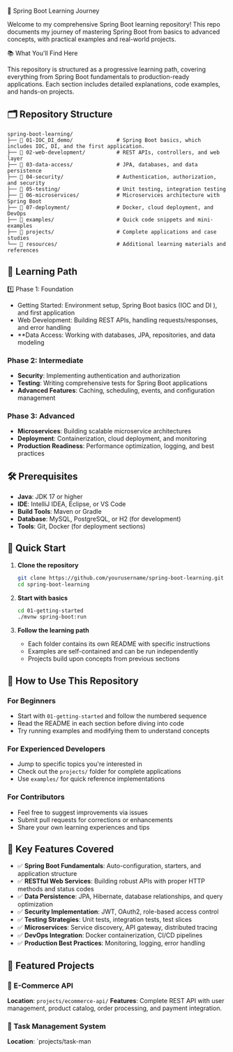  🚀 Spring Boot Learning Journey

Welcome to my comprehensive Spring Boot learning repository! This repo documents my journey of mastering Spring Boot from basics to advanced concepts, with practical examples and real-world projects.

 📚 What You'll Find Here

This repository is structured as a progressive learning path, covering everything from Spring Boot fundamentals to production-ready applications. Each section includes detailed explanations, code examples, and hands-on projects.

## 🗂️ Repository Structure

```
spring-boot-learning/
├── 📁 01-IOC_DI_demo/              # Spring Boot basics, which includes IOC, DI, and the first application.
├── 📁 02-web-development/          # REST APIs, controllers, and web layer
├── 📁 03-data-access/              # JPA, databases, and data persistence
├── 📁 04-security/                 # Authentication, authorization, and security
├── 📁 05-testing/                  # Unit testing, integration testing
├── 📁 06-microservices/            # Microservices architecture with Spring Boot
├── 📁 07-deployment/               # Docker, cloud deployment, and DevOps
├── 📁 examples/                    # Quick code snippets and mini-examples
├── 📁 projects/                    # Complete applications and case studies
└── 📁 resources/                   # Additional learning materials and references
```

## 🎯 Learning Path

1️⃣ Phase 1: Foundation
- Getting Started: Environment setup, Spring Boot basics (IOC and DI ), and first application
- Web Development: Building REST APIs, handling requests/responses, and error handling
- **Data Access: Working with databases, JPA, repositories, and data modeling

### Phase 2: Intermediate
- **Security**: Implementing authentication and authorization
- **Testing**: Writing comprehensive tests for Spring Boot applications
- **Advanced Features**: Caching, scheduling, events, and configuration management

### Phase 3: Advanced
- **Microservices**: Building scalable microservice architectures
- **Deployment**: Containerization, cloud deployment, and monitoring
- **Production Readiness**: Performance optimization, logging, and best practices

## 🛠️ Prerequisites

- **Java**: JDK 17 or higher
- **IDE**: IntelliJ IDEA, Eclipse, or VS Code
- **Build Tools**: Maven or Gradle
- **Database**: MySQL, PostgreSQL, or H2 (for development)
- **Tools**: Git, Docker (for deployment sections)

## 🚀 Quick Start

1. **Clone the repository**
   ```bash
   git clone https://github.com/yourusername/spring-boot-learning.git
   cd spring-boot-learning
   ```

2. **Start with basics**
   ```bash
   cd 01-getting-started
   ./mvnw spring-boot:run
   ```

3. **Follow the learning path**
   - Each folder contains its own README with specific instructions
   - Examples are self-contained and can be run independently
   - Projects build upon concepts from previous sections

## 📖 How to Use This Repository

### For Beginners
- Start with `01-getting-started` and follow the numbered sequence
- Read the README in each section before diving into code
- Try running examples and modifying them to understand concepts

### For Experienced Developers
- Jump to specific topics you're interested in
- Check out the `projects/` folder for complete applications
- Use `examples/` for quick reference implementations

### For Contributors
- Feel free to suggest improvements via issues
- Submit pull requests for corrections or enhancements
- Share your own learning experiences and tips

## 🎨 Key Features Covered

- ✅ **Spring Boot Fundamentals**: Auto-configuration, starters, and application structure
- ✅ **RESTful Web Services**: Building robust APIs with proper HTTP methods and status codes
- ✅ **Data Persistence**: JPA, Hibernate, database relationships, and query optimization
- ✅ **Security Implementation**: JWT, OAuth2, role-based access control
- ✅ **Testing Strategies**: Unit tests, integration tests, test slices
- ✅ **Microservices**: Service discovery, API gateway, distributed tracing
- ✅ **DevOps Integration**: Docker containerization, CI/CD pipelines
- ✅ **Production Best Practices**: Monitoring, logging, error handling

## 📂 Featured Projects

### 🏪 E-Commerce API
**Location**: `projects/ecommerce-api/`
**Features**: Complete REST API with user management, product catalog, order processing, and payment integration.

### 📝 Task Management System
**Location**: `projects/task-man
